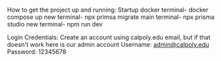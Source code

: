 How to get the project up and running:
Startup docker
terminal- docker compose up
new terminal- npx primsa migrate main
terminal- npx prisma studio
new terminal- npm run dev

Login Credentials:
Create an account using calpoly.edu email, but if that doesn't work here is our admin account
Username: admin@calpoly.edu
Password: 12345678

